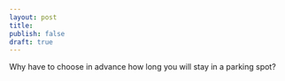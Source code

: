 ```yaml
---
layout: post
title: 
publish: false
draft: true
---
```

Why have to choose in advance how long you will stay in a parking spot? 